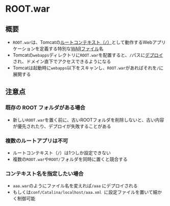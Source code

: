 # ROOT.war

## 概要

- `ROOT.war`は、Tomcatの[ルートコンテキスト（`/`）](glossary/ルートコンテキスト.md)として動作するWebアプリケーションを定義する特別な[WARファイル](glossary/war.md)名
- Tomcatの`webapps`ディレクトリに`ROOT.war`を配置すると、`/`パスに[デプロイ](glossary/デプロイ.md)され、ドメイン直下でアクセスできるようになる
- Tomcatは起動時に`webapps`以下をスキャンし、`ROOT.war`があればそれを`/`に展開する

## 注意点

### 既存の ROOT フォルダがある場合

- 新しい`ROOT.war`を置く前に、古いROOTフォルダを削除しないと、古い内容が優先されたり、デプロイが失敗することがある

### 複数のルートアプリは不可

- ルートコンテキスト（`/`）は1つしか設定できない
- 複数の`ROOT.war`や`ROOT/`フォルダを同時に置くと競合する

### コンテキスト名を指定したい場合

- `aaa.war`のようにファイル名を変えれば`/aaa` にデプロイされる
- もしくは`conf/Catalina/localhost/aaa.xml `に設定ファイルを置いて細かく制御可能